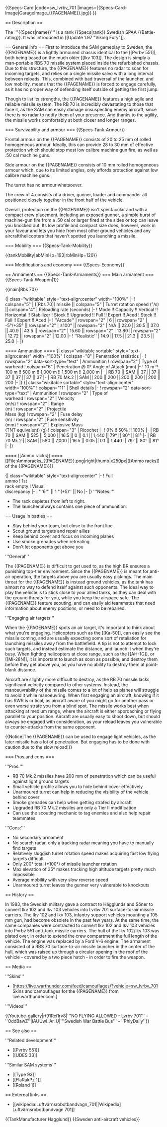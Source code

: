 {{Specs-Card
|code=sw_lvrbv_701
|images={{Specs-Card-Image|GarageImage_{{PAGENAME}}.jpg}}
}}

== Description ==

<!-- ''In the description, the first part should be about the history of the creation and combat usage of the vehicle, as well as its key features. In the second part, tell the reader about the ground vehicle in the game. Insert a screenshot of the vehicle, so that if the novice player does not remember the vehicle by name, he will immediately understand what kind of vehicle the article is talking about.'' -->

The '''{{Specs|name}}''' is a rank {{Specs|rank}} Swedish SPAA {{Battle-rating}}. It was introduced in [[Update 1.97 "Viking Fury"]].

== General info ==
First to introduce the SAM gameplay to Sweden, the {{PAGENAME}} is a lightly armoured chassis identical to the [[Pvrbv 551]], both being based on the much older [[Ikv 103]]. The design is simply a man-portable RBS 70 missile system placed inside the refurbished chassis. Due to this structure, the {{PAGENAME}} features no radar to scan for incoming targets, and relies on a single missile salvo with a long interval between reloads. This, combined with bad traversal of the launcher, and low mobility, means that the {{PAGENAME}} is forced to engage carefully, as it has no proper way of defending itself outside of getting the first jump.

Though to list its strengths, the {{PAGENAME}} features a high agile and reliable missile system. The RB 70 is incredibly devastating to those that face it, as the SAM can easily damage unsuspecting enemy aircraft, since there is no radar to notify them of your presence. And thanks to the agility, the missile works comfortably at both closer and longer ranges.

=== Survivability and armour ===
{{Specs-Tank-Armour}}

<!-- ''Describe armour protection. Note the most well protected and key weak areas. Appreciate the layout of modules as well as the number and location of crew members. Is the level of armour protection sufficient, is the placement of modules helpful for survival in combat? If necessary use a visual template to indicate the most secure and weak zones of the armour.'' -->

Frontal armour on the {{PAGENAME}} consists of 20 to 25 mm of rolled homogeneous armour. Ideally, this can provide 28 to 30 mm of effective protection which should stop most low calibre machine gun fire, as well as .50 cal machine guns.

Side armour on the {{PAGENAME}} consists of 10 mm rolled homogeneous armour which, due to its limited angles, only affords protection against low calibre machine guns.

The turret has no armour whatsoever.

The crew of 4 consists of a driver, gunner, loader and commander all positioned closely together in the front half of the vehicle.

Overall, protection on the {{PAGENAME}} isn't spectacular and with a compact crew placement, including an exposed gunner, a simple burst of machine-gun fire from a .50 cal or larger fired at the sides or top can leave you knocked out. Its low profile and compact size does, however, work in your favour and lets you hide from most other ground vehicles and any aircraft/helicopters that haven't spotted you launching a missile.

=== Mobility ===
{{Specs-Tank-Mobility}}

<!-- ''Write about the mobility of the ground vehicle. Estimate the specific power and manoeuvrability, as well as the maximum speed forwards and backwards.'' -->

{{tankMobility|abMinHp=193|rbMinHp=120}}

=== Modifications and economy ===
{{Specs-Economy}}

== Armaments ==
{{Specs-Tank-Armaments}}
=== Main armament ===
{{Specs-Tank-Weapon|1}}

<!-- ''Give the reader information about the characteristics of the main gun. Assess its effectiveness in a battle based on the reloading speed, ballistics and the power of shells. Do not forget about the flexibility of the fire, that is how quickly the cannon can be aimed at the target, open fire on it and aim at another enemy. Add a link to the main article on the gun: <code><nowiki>{{main|Name of the weapon}}</nowiki></code>. Describe in general terms the ammunition available for the main gun. Give advice on how to use them and how to fill the ammunition storage.'' -->

{{main|Rbs 70}}

{| class="wikitable" style="text-align:center" width="100%"
|-
! colspan="5" | [[Rbs 70]] missile || colspan="5" | Turret rotation speed (°/s) || colspan="4" | Reloading rate (seconds)
|-
! Mode !! Capacity !! Vertical !! Horizontal !! Stabilizer
! Stock !! Upgraded !! Full !! Expert !! Aced
! Stock !! Full !! Expert !! Aced
|-
! ''Arcade''
| rowspan="2" | 6 || rowspan="2" | -5°/+35° || rowspan="2" | ±100° || rowspan="2" | N/A || 22.0 || 30.5 || 37.0 || 40.9 || 43.5 || rowspan="2" | 15.60 || rowspan="2" | 13.80 || rowspan="2" | 12.72 || rowspan="2" | 12.00
|-
! ''Realistic''
| 14.9 || 17.5 || 21.3 || 23.5 || 25.0
|-
|}

==== Ammunition ====
{| class="wikitable sortable" style="text-align:center" width="100%"
! colspan="8" | Penetration statistics
|-
! rowspan="2" data-sort-type="text" | Ammunition
! rowspan="2" | Type of<br>warhead
! colspan="6" | Penetration @ 0° Angle of Attack (mm)
|-
! 10 m !! 100 m !! 500 m !! 1,000 m !! 1,500 m !! 2,000 m
|-
| RB 70 || SAM || 37 || 37 || 37 || 37 || 37 || 37
|-
| RB 70 Mk.2 || SAM || 200 || 200 || 200 || 200 || 200 || 200
|-
|}
{| class="wikitable sortable" style="text-align:center" width="100%"
! colspan="11" | Shell details
|-
! rowspan="2" data-sort-type="text" | Ammunition
! rowspan="2" | Type of<br>warhead
! rowspan="2" | Velocity<br>(m/s)
! rowspan="2" | Range<br>(m)
! rowspan="2" | Projectile<br>Mass (kg)
! rowspan="2" | Fuse delay<br>(m)
! rowspan="2" | Fuse sensitivity<br>(mm)
! rowspan="2" | Explosive Mass<br>(TNT equivalent) (g)
! colspan="3" | Ricochet
|-
! 0% !! 50% !! 100%
|-
| RB 70 || SAM || 525 || 5,000 || 16.5 || 0 || 0.1 || 1,440 || 79° || 80° || 81°
|-
| RB 70 Mk.2 || SAM || 580 || 7,000 || 16.5 || 0.05 || 0.1 || 1,440 || 79° || 80° || 81°
|-
|}

==== [[Ammo racks]] ====
[[File:Ammoracks_{{PAGENAME}}.png|right|thumb|x250px|[[Ammo racks]] of the {{PAGENAME}}]]

<!-- '''Last updated: 2.7.0.63''' -->

{| class="wikitable" style="text-align:center"
|-
! Full<br>ammo
! 1st<br>rack empty
! Visual<br>discrepancy
|-
| '''6''' || 1&nbsp;''(+5)'' || No
|-
|}
'''Notes:'''

- The rack depletes from left to right.
- The launcher always contains one piece of ammunition.

== Usage in battles ==

<!-- ''Describe the tactics of playing in the vehicle, the features of using vehicles in the team and advice on tactics. Refrain from creating a "guide" - do not impose a single point of view but instead give the reader food for thought. Describe the most dangerous enemies and give recommendations on fighting them. If necessary, note the specifics of the game in different modes (AB, RB, SB).'' -->

- Stay behind your team, but close to the front line
- Scout ground targets and repair allies
- Keep behind cover and focus on incoming planes
- Use smoke grenades when retreating
- Don't let opponents get above you

'''General'''

The {{PAGENAME}} is difficult to get used to, as the high BR ensures a punishing top-tier environment. Since the {{PAGENAME}} is meant for anti-air operation, the targets above you are usually easy pickings. The main threat for the {{PAGENAME}} is instead ground vehicles, as the tank has almost no way to defend itself against such opponents. The ideal way to play the vehicle is to stick close to your allied tanks, as they can deal with the ground threats for you, while you keep the airspace safe. The {{PAGENAME}} feature scouting, and can easily aid teammates that need information about enemy positions, or need to be repaired.

'''Engaging air targets'''

When the {{PAGENAME}} spots an air target, it's important to think about what you're engaging. Helicopters such as the [[Ka-50]], can easily see the missile coming, and are usually expecting some sort of retaliation for launching missiles away from the battlefield. A tip is not to attempt to lock such targets, and instead estimate the distance, and launch it when they're busy. When fighting helicopters at close range, such as the [[AH-1G]], or [[Mi-28N]], it is important to launch as soon as possible, and destroy them before they get above you, as you have no ability to destroy them at point-blank distance.

Aircraft are slightly more difficult to destroy, as the RB 70 missile lacks significant velocity compared to other systems. Instead, the manoeuvrability of the missile comes to a lot of help as planes will struggle to avoid it while manoeuvring. When first engaging an aircraft, knowing if it has RWR is critical, as aircraft aware of you might go for another pass or even worse strafe you from a blind spot. The missile works best when attacking at medium range, where the aircraft is either approaching or flying parallel to your position. Aircraft are usually easy to shoot down, but should always be engaged with consideration, as your reload leaves you vulnerable to counter-attacks from the same opponent.

{{Notice|The {{PAGENAME}} can be used to engage light vehicles, as the later missile has a lot of penetration. But engaging has to be done with caution due to the slow reload!}}

=== Pros and cons ===

<!-- ''Summarise and briefly evaluate the vehicle in terms of its characteristics and combat effectiveness. Mark its pros and cons in a bulleted list. Try not to use more than 6 points for each of the characteristics. Avoid using categorical definitions such as "bad", "good" and the like - use substitutions with softer forms such as "inadequate" and "effective".'' -->

'''Pros:'''

- RB 70 Mk.2 missiles have 200 mm of penetration which can be useful against light ground targets
- Small vehicle profile allows you to hide behind cover effectively
- Unarmoured turret can help in reducing the visibility of the vehicle behind cover
- Smoke grenades can help when getting strafed by aircraft
- Upgraded RB 70 Mk.2 missiles are only a Tier II modification
- Can use the scouting mechanic to tag enemies and also help repair teammates

'''Cons:'''

- No secondary armament
- No search radar, only a tracking radar meaning you have to manually find targets
- Relatively sluggish turret rotation speed makes acquiring fast low flying targets difficult
- Only 200° total (±100°) of missile launcher rotation
- Max elevation of 35° makes tracking high altitude targets pretty much impossible
- Average mobility with very slow reverse speed
- Unarmoured turret leaves the gunner very vulnerable to knockouts

== History ==

<!-- ''Describe the history of the creation and combat usage of the vehicle in more detail than in the introduction. If the historical reference turns out to be too long, take it to a separate article, taking a link to the article about the vehicle and adding a block "/History" (example: <nowiki>https://wiki.warthunder.com/(Vehicle-name)/History</nowiki>) and add a link to it here using the <code>main</code> template. Be sure to reference text and sources by using <code><nowiki><ref></ref></nowiki></code>, as well as adding them at the end of the article with <code><nowiki><references /></nowiki></code>. This section may also include the vehicle's dev blog entry (if applicable) and the in-game encyclopedia description (under <code><nowiki>=== In-game description ===</nowiki></code>, also if applicable).'' -->

In 1983, the Swedish military gave a contract to Hägglunds and Söner to convert Ikv 102 and Ikv 103 vehicles into Lvrbv 701 surface-to-air missile carriers. The Ikv 102 and Ikv 103, infantry support vehicles mounting a 105 mm gun, had become obsolete in the past few years. At the same time, the same companies were contracted to convert Ikv 102 and Ikv 103 vehicles into Pvrbv 551 anti-tank missile carriers. The hull of the Ikv 102/Ikv 103 was plated over, in order to extend the crew compartment the full length of the vehicle. The engine was replaced by a Ford V-6 engine. The armament consisted of a RBS 70 surface-to-air missile launcher in the center of the hull, which was raised up through a circular opening in the roof of the vehicle - covered by a two piece hatch - in order to fire the weapon.

== Media ==

<!-- ''Excellent additions to the article would be video guides, screenshots from the game, and photos.'' -->

'''Skins'''

- [https://live.warthunder.com/feed/camouflages/?vehicle=sw_lvrbv_701 Skins and camouflages for the {{PAGENAME}} from live.warthunder.com.]

'''Videos'''

{{Youtube-gallery|rt91Rci1rv8|'''NO FLYING ALLOWED - Lvrbv 701''' - ''OddBawZ''|IAUUwI_Ar_U|'''Swedish War Battle Bus''' - ''PhlyDaily''}}

== See also ==

<!-- ''Links to the articles on the War Thunder Wiki that you think will be useful for the reader, for example:''
* ''reference to the series of the vehicles;''
* ''links to approximate analogues of other nations and research trees.'' -->

'''Related development'''

- [[Pvrbv 551]]
- [[UDES 33]]

'''Similar SAM systems'''

- [[Type 93]]
- [[FlaRakPz 1]]
- [[Roland 1]]

== External links ==

<!-- ''Paste links to sources and external resources, such as:''
* ''topic on the official game forum;''
* ''other literature.'' -->

- [[wikipedia:Luftvärnsrobotbandvagn_701|[Wikipedia] Luftvärnsrobotbandvagn 701]]

{{TankManufacturer Hagglund}}
{{Sweden anti-aircraft vehicles}}
